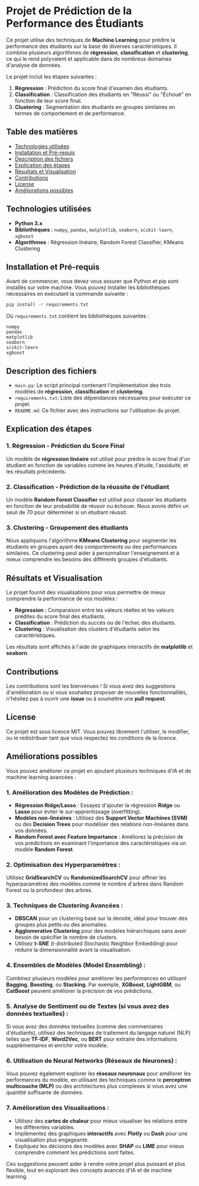 # Projet de Prédiction de la Performance des Étudiants

Ce projet utilise des techniques de **Machine Learning** pour prédire la performance des étudiants sur la base de diverses caractéristiques. Il combine plusieurs algorithmes de **régression**, **classification** et **clustering**, ce qui le rend polyvalent et applicable dans de nombreux domaines d'analyse de données.

Le projet inclut les étapes suivantes :
1. **Régression** : Prédiction du score final d'examen des étudiants.
2. **Classification** : Classification des étudiants en "Réussi" ou "Échoué" en fonction de leur score final.
3. **Clustering** : Segmentation des étudiants en groupes similaires en termes de comportement et de performance.

## Table des matières
- [Technologies utilisées](#technologies-utilisées)
- [Installation et Pré-requis](#installation-et-pré-requis)
- [Description des fichiers](#description-des-fichiers)
- [Explication des étapes](#explication-des-étapes)
- [Résultats et Visualisation](#résultats-et-visualisation)
- [Contributions](#contributions)
- [License](#license)
- [Améliorations possibles](#améliorations-possibles)

## Technologies utilisées

- **Python 3.x**
- **Bibliothèques** : `numpy`, `pandas`, `matplotlib`, `seaborn`, `scikit-learn`, `xgboost`
- **Algorithmes** : Régression linéaire, Random Forest Classifier, KMeans Clustering

## Installation et Pré-requis

Avant de commencer, vous devez vous assurer que Python et pip sont installés sur votre machine. Vous pouvez installer les bibliothèques nécessaires en exécutant la commande suivante :

```bash
pip install -r requirements.txt
```

Où `requirements.txt` contient les bibliothèques suivantes :
```
numpy
pandas
matplotlib
seaborn
scikit-learn
xgboost
```

## Description des fichiers

- `main.py`: Le script principal contenant l'implémentation des trois modèles de **régression**, **classification** et **clustering**.
- `requirements.txt`: Liste des dépendances nécessaires pour exécuter ce projet.
- `README.md`: Ce fichier avec des instructions sur l'utilisation du projet.

## Explication des étapes

### 1. Régression - Prédiction du Score Final

Un modèle de **régression linéaire** est utilisé pour prédire le score final d'un étudiant en fonction de variables comme les heures d'étude, l'assiduité, et les résultats précédents.

### 2. Classification - Prédiction de la réussite de l'étudiant

Un modèle **Random Forest Classifier** est utilisé pour classer les étudiants en fonction de leur probabilité de réussir ou échouer. Nous avons défini un seuil de 70 pour déterminer si un étudiant réussit.

### 3. Clustering - Groupement des étudiants

Nous appliquons l'algorithme **KMeans Clustering** pour segmenter les étudiants en groupes ayant des comportements ou des performances similaires. Ce clustering peut aider à personnaliser l'enseignement et à mieux comprendre les besoins des différents groupes d'étudiants.

## Résultats et Visualisation

Le projet fournit des visualisations pour vous permettre de mieux comprendre la performance de vos modèles :
- **Régression** : Comparaison entre les valeurs réelles et les valeurs prédites du score final des étudiants.
- **Classification** : Prédiction du succès ou de l'échec des étudiants.
- **Clustering** : Visualisation des clusters d'étudiants selon les caractéristiques.

Les résultats sont affichés à l'aide de graphiques interactifs de **matplotlib** et **seaborn**.

## Contributions

Les contributions sont les bienvenues ! Si vous avez des suggestions d'amélioration ou si vous souhaitez proposer de nouvelles fonctionnalités, n'hésitez pas à ouvrir une **issue** ou à soumettre une **pull request**.

## License

Ce projet est sous licence MIT. Vous pouvez librement l'utiliser, le modifier, ou le redistribuer tant que vous respectez les conditions de la licence.

## Améliorations possibles

Vous pouvez améliorer ce projet en ajoutant plusieurs techniques d'IA et de machine learning avancées :

### 1. **Amélioration des Modèles de Prédiction :**
   - **Régression Ridge/Lasso** : Essayez d'ajouter la régression **Ridge** ou **Lasso** pour éviter le sur-apprentissage (overfitting).
   - **Modèles non-linéaires** : Utilisez des **Support Vector Machines (SVM)** ou des **Decision Trees** pour modéliser des relations non-linéaires dans vos données.
   - **Random Forest avec Feature Importance** : Améliorez la précision de vos prédictions en examinant l'importance des caractéristiques via un modèle **Random Forest**.

### 2. **Optimisation des Hyperparamètres :**
   Utilisez **GridSearchCV** ou **RandomizedSearchCV** pour affiner les hyperparamètres des modèles comme le nombre d'arbres dans Random Forest ou la profondeur des arbres.

### 3. **Techniques de Clustering Avancées :**
   - **DBSCAN** pour un clustering basé sur la densité, idéal pour trouver des groupes plus petits ou des anomalies.
   - **Agglomerative Clustering** pour des modèles hiérarchiques sans avoir besoin de spécifier le nombre de clusters.
   - Utilisez **t-SNE** (t-distributed Stochastic Neighbor Embedding) pour réduire la dimensionnalité avant la visualisation.

### 4. **Ensembles de Modèles (Model Ensembling) :**
   Combinez plusieurs modèles pour améliorer les performances en utilisant **Bagging**, **Boosting**, ou **Stacking**. Par exemple, **XGBoost**, **LightGBM**, ou **CatBoost** peuvent améliorer la précision de vos prédictions.

### 5. **Analyse de Sentiment ou de Textes (si vous avez des données textuelles) :**
   Si vous avez des données textuelles (comme des commentaires d'étudiants), utilisez des techniques de traitement du langage naturel (NLP) telles que **TF-IDF**, **Word2Vec**, ou **BERT** pour extraire des informations supplémentaires et enrichir votre modèle.

### 6. **Utilisation de Neural Networks (Réseaux de Neurones) :**
   Vous pouvez également explorer les **réseaux neuronaux** pour améliorer les performances du modèle, en utilisant des techniques comme le **perceptron multicouche (MLP)** ou des architectures plus complexes si vous avez une quantité suffisante de données.

### 7. **Amélioration des Visualisations :**
   - Utilisez des **cartes de chaleur** pour mieux visualiser les relations entre les différentes variables.
   - Implémentez des graphiques **interactifs** avec **Plotly** ou **Dash** pour une visualisation plus engageante.
   - Expliquez les décisions des modèles avec **SHAP** ou **LIME** pour mieux comprendre comment les prédictions sont faites.

Ces suggestions peuvent aider à rendre votre projet plus puissant et plus flexible, tout en explorant des concepts avancés d'IA et de machine learning.

